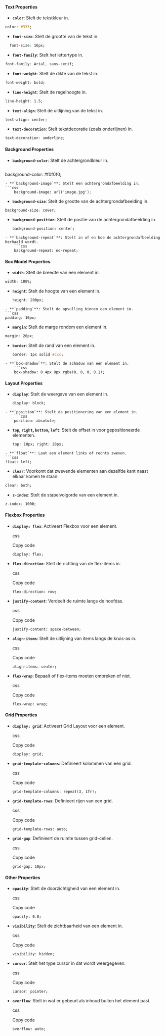 #### Text Properties

- **`color`**: Stelt de tekstkleur in.
```css
color: #333;
```
- **`font-size`**: Stelt de grootte van de tekst in.
```css
  font-size: 16px;
```
- **`font-family`**: Stelt het lettertype in.
```css
font-family: Arial, sans-serif;
```
- **`font-weight`**: Stelt de dikte van de tekst in.
 ```css
 font-weight: bold;
```
- **`line-height`**: Stelt de regelhoogte in.
```css
line-height: 1.5;
```
    
- **`text-align`**: Stelt de uitlijning van de tekst in.
```css
text-align: center;
```
- **`text-decoration`**: Stelt tekstdecoratie (zoals onderlijnen) in.
```css
text-decoration: underline;
```
#### Background Properties

- **`background-color`**: Stelt de achtergrondkleur in.
    ```css
background-color: #f0f0f0;
```
- **`background-image`**: Stelt een achtergrondafbeelding in.
```css
    background-image: url('image.jpg');
```
- **`background-size`**: Stelt de grootte van de achtergrondafbeelding in.
```css
background-size: cover;
```    
- **`background-position`**: Stelt de positie van de achtergrondafbeelding in.
   ```css
   background-position: center;
```
- **`background-repeat`**: Stelt in of en hoe de achtergrondafbeelding herhaald wordt.
    ```css
    background-repeat: no-repeat;
```

#### Box Model Properties

- **`width`**: Stelt de breedte van een element in.
```css
width: 100%;
```
- **`height`**: Stelt de hoogte van een element in.
    ```css
    height: 200px;
```    
- **`padding`**: Stelt de opvulling binnen een element in.
```css
padding: 10px;
```    
- **`margin`**: Stelt de marge rondom een element in.
```css
margin: 20px;
```

- **`border`**: Stelt de rand van een element in.
    ```css
    border: 1px solid #ccc;
```
- **`box-shadow`**: Stelt de schaduw van een element in.
    ```css
    box-shadow: 0 4px 8px rgba(0, 0, 0, 0.1);
```
#### Layout Properties

- **`display`**: Stelt de weergave van een element in.
    ```css
    display: block;
```
- **`position`**: Stelt de positionering van een element in.
    ```css
    position: absolute;
```
- **`top`, `right`, `bottom`, `left`**: Stelt de offset in voor gepositioneerde elementen.
    ```css
    top: 10px; right: 20px;
```
- **`float`**: Laat een element links of rechts zweven.
```css
float: left;
```
- **`clear`**: Voorkomt dat zwevende elementen aan dezelfde kant naast elkaar komen te staan.
```css
clear: both;
```
- **`z-index`**: Stelt de stapelvolgorde van een element in.
```css
z-index: 1000;
```

#### Flexbox Properties

- **`display: flex`**: Activeert Flexbox voor een element.
    
    css
    
    Copy code
    
    `display: flex;`
    
- **`flex-direction`**: Stelt de richting van de flex-items in.
    
    css
    
    Copy code
    
    `flex-direction: row;`
    
- **`justify-content`**: Verdeelt de ruimte langs de hoofdas.
    
    css
    
    Copy code
    
    `justify-content: space-between;`
    
- **`align-items`**: Stelt de uitlijning van items langs de kruis-as in.
    
    css
    
    Copy code
    
    `align-items: center;`
    
- **`flex-wrap`**: Bepaalt of flex-items moeten ombreken of niet.
    
    css
    
    Copy code
    
    `flex-wrap: wrap;`
    

#### Grid Properties

- **`display: grid`**: Activeert Grid Layout voor een element.
    
    css
    
    Copy code
    
    `display: grid;`
    
- **`grid-template-columns`**: Definieert kolommen van een grid.
    
    css
    
    Copy code
    
    `grid-template-columns: repeat(3, 1fr);`
    
- **`grid-template-rows`**: Definieert rijen van een grid.
    
    css
    
    Copy code
    
    `grid-template-rows: auto;`
    
- **`grid-gap`**: Definieert de ruimte tussen grid-cellen.
    
    css
    
    Copy code
    
    `grid-gap: 10px;`
    

#### Other Properties

- **`opacity`**: Stelt de doorzichtigheid van een element in.
    
    css
    
    Copy code
    
    `opacity: 0.8;`
    
- **`visibility`**: Stelt de zichtbaarheid van een element in.
    
    css
    
    Copy code
    
    `visibility: hidden;`
    
- **`cursor`**: Stelt het type cursor in dat wordt weergegeven.
    
    css
    
    Copy code
    
    `cursor: pointer;`
    
- **`overflow`**: Stelt in wat er gebeurt als inhoud buiten het element past.
    
    css
    
    Copy code
    
    `overflow: auto;`